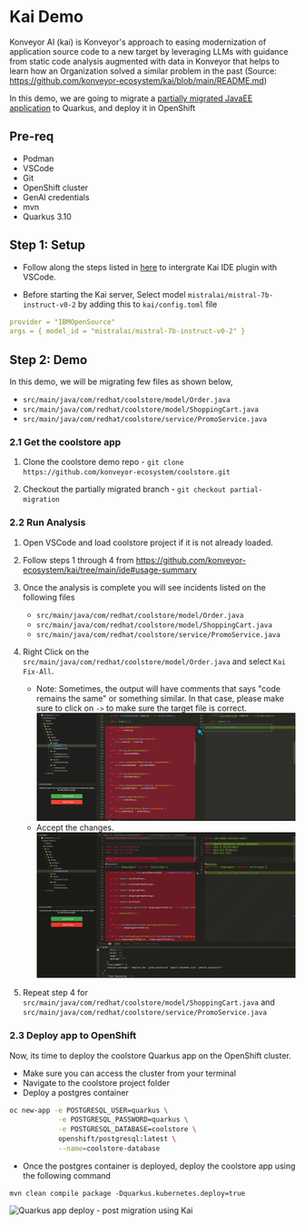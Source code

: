 # Kai Demo

Konveyor AI (kai) is Konveyor's approach to easing modernization of application source code to a new target by leveraging LLMs with guidance from static code analysis augmented with data in Konveyor that helps to learn how an Organization solved a similar problem in the past (Source: https://github.com/konveyor-ecosystem/kai/blob/main/README.md)

In this demo, we are going to migrate a [partially migrated JavaEE application](https://github.com/konveyor-ecosystem/coolstore.git) to Quarkus, and deploy it in OpenShift

## Pre-req

- Podman
- VSCode
- Git
- OpenShift cluster
- GenAI credentials
- mvn
- Quarkus 3.10

## Step 1: Setup

- Follow along the steps listed in [here](https://github.com/konveyor-ecosystem/kai/tree/main/ide) to intergrate Kai IDE plugin with VSCode.

- Before starting the Kai server, Select model `mistralai/mistral-7b-instruct-v0-2` by adding this to `kai/config.toml` file

```yaml
provider = "IBMOpenSource"
args = { model_id = "mistralai/mistral-7b-instruct-v0-2" }
```

## Step 2: Demo

In this demo, we will be migrating few files as shown below,

- `src/main/java/com/redhat/coolstore/model/Order.java`
- `src/main/java/com/redhat/coolstore/model/ShoppingCart.java`
- `src/main/java/com/redhat/coolstore/service/PromoService.java`

### 2.1 Get the coolstore app

1. Clone the coolstore demo repo -
   `git clone https://github.com/konveyor-ecosystem/coolstore.git`

2. Checkout the partially migrated branch -
   `git checkout partial-migration`

### 2.2 Run Analysis

1. Open VSCode and load coolstore project if it is not already loaded.
2. Follow steps 1 through 4 from https://github.com/konveyor-ecosystem/kai/tree/main/ide#usage-summary
3. Once the analysis is complete you will see incidents listed on the following files

   - `src/main/java/com/redhat/coolstore/model/Order.java`
   - `src/main/java/com/redhat/coolstore/model/ShoppingCart.java`
   - `src/main/java/com/redhat/coolstore/service/PromoService.java`

4. Right Click on the `src/main/java/com/redhat/coolstore/model/Order.java` and select `Kai Fix-All`.

   - Note: Sometimes, the output will have comments that says "code remains the same" or something similar. In that case, please make sure to click on `->` to make sure the target file is correct.
     ![Accept changes](accept.png)
   - Accept the changes.
     ![Accept workflow](demo2.gif)

5. Repeat step 4 for `src/main/java/com/redhat/coolstore/model/ShoppingCart.java` and `src/main/java/com/redhat/coolstore/service/PromoService.java`

### 2.3 Deploy app to OpenShift

Now, its time to deploy the coolstore Quarkus app on the OpenShift cluster.

- Make sure you can access the cluster from your terminal
- Navigate to the coolstore project folder
- Deploy a postgres container

```bash
oc new-app -e POSTGRESQL_USER=quarkus \
            -e POSTGRESQL_PASSWORD=quarkus \
            -e POSTGRESQL_DATABASE=coolstore \
            openshift/postgresql:latest \
            --name=coolstore-database
```

- Once the postgres container is deployed, deploy the coolstore app using the following command

```mvn
mvn clean compile package -Dquarkus.kubernetes.deploy=true
```

![Quarkus app deploy - post migration using Kai](deploy-orig.gif)
